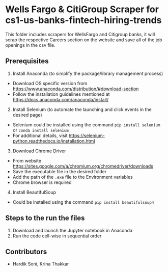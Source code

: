 # Wells Fargo & CitiGroup Scraper for cs1-us-banks-fintech-hiring-trends

This folder includes scrapers for WellsFargo and Citigroup banks, it will scrap the respective Careers section on the website and save all of the job openings in the csv file.

## Prerequisites

1. Install Anaconda (to simplify the package/library management process)
  - Download OS specific version from https://www.anaconda.com/distribution/#download-section
  - Follow the installation guidelines mentioned at https://docs.anaconda.com/anaconda/install/
  
2. Install Selenium (to automate the launching and click events in the desired page)
  - Selenium could be installed using the command `pip install selenium` or `conda install selenium`
  - For additional details, visit https://selenium-python.readthedocs.io/installation.html
  
3. Download Chrome Driver
  - From website https://sites.google.com/a/chromium.org/chromedriver/downloads
  - Save the executable file in the desired folder
  - Add the path of the `.exe` file to the Environment variables
  - Chrome browser is required
 
4. Install BeautifulSoup
  - Could be installed using the command `pip install beautifulsoup4`

## Steps to the run the files

1. Download and launch the Jupyter notebook in Anaconda
2. Run the code cell-wise in sequential order

## Contributors

- Hardik Soni, Krina Thakkar
